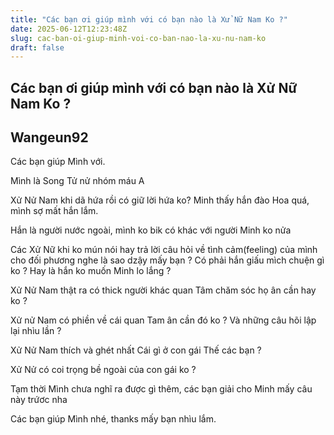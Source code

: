 ```yaml
---
title: "Các bạn ơi giúp mình với có bạn nào là Xử Nữ Nam Ko ?"
date: 2025-06-12T12:23:48Z
slug: cac-ban-oi-giup-minh-voi-co-ban-nao-la-xu-nu-nam-ko
draft: false
---
```


## Các bạn ơi giúp mình với có bạn nào là Xử Nữ Nam Ko ?

## Wangeun92

Các bạn giúp Mình với. 

Mình là Song Tử nử nhóm máu A

Xử Nử Nam khi dã hứa rồi có giữ lời hứa ko? 
Minh thấy hắn đào Hoa quá, mình sợ mất hắn lắm. 

Hắn là người nước ngoài, mình ko bik có khác với người Minh ko nửa

Các Xử Nữ khi ko mún nói hay trả lời câu hỏi về tình cảm(feeling) của mình cho đối phương nghe là sao dzậy mấy bạn ? Có phải hắn giấu mìch chuện gì ko ? Hay là hắn ko muốn Minh lo lắng ? 

Xử Nử Nam thật ra có thick người khác quan Tâm chăm sóc họ ân cần hay ko ? 

Xử nử Nam có phiền về cái quan Tam ân cần đó ko ? Và những câu hõi lập lại nhìu lần ?

Xử Nử Nam thích và ghét nhất Cái gì ở con gái Thế các bạn ? 

Xử Nử có coi trọng bề ngoài của con gái ko ? 

Tạm thời Mình chưa nghĩ ra được gì thêm, các bạn giải cho Minh mấy câu này trứơc nha

Các bạn giúp Mình nhé, thanks mấy bạn nhìu lắm.
​